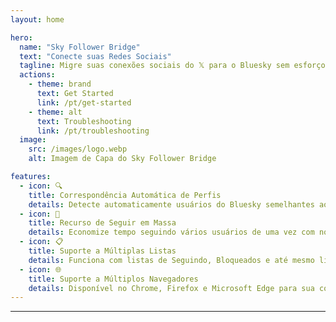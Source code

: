 ```yaml
---
layout: home

hero:
  name: "Sky Follower Bridge"
  text: "Conecte suas Redes Sociais"
  tagline: Migre suas conexões sociais do 𝕏 para o Bluesky sem esforço
  actions:
    - theme: brand
      text: Get Started
      link: /pt/get-started
    - theme: alt
      text: Troubleshooting
      link: /pt/troubleshooting
  image:
    src: /images/logo.webp
    alt: Imagem de Capa do Sky Follower Bridge

features:
  - icon: 🔍
    title: Correspondência Automática de Perfis
    details: Detecte automaticamente usuários do Bluesky semelhantes aos seus seguidos no 𝕏.
  - icon: 🚀
    title: Recurso de Seguir em Massa
    details: Economize tempo seguindo vários usuários de uma vez com nosso botão "Follow All".
  - icon: 📋
    title: Suporte a Múltiplas Listas
    details: Funciona com listas de Seguindo, Bloqueados e até mesmo listas públicas do 𝕏.
  - icon: 🌐
    title: Suporte a Múltiplos Navegadores
    details: Disponível no Chrome, Firefox e Microsoft Edge para sua conveniência.
---
```


---

<Voices
  title="O que as pessoas estão dizendo..."
  moreLabel="Mais"
/>
